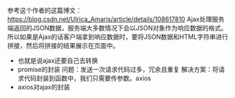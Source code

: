 参考这个作者的这篇博文：https://blog.csdn.net/Ulrica_Amaris/article/details/108617810
Ajax处理服务端返回的JSON数据，服务端大多数情况下会以JSON对象作为响应数据的格式。
所以如果是Ajax的话客户端拿到响应数据时，要将JSON数据和HTML字符串进行拼接，然后将拼接的结果展示在页面中。
- 也就是说ajax还要自己去转换
- promise的封装
问题：发送一次请求代码过多，冗余且重复
解决方案：将请求代码封装到函数中，我们只需要传参数。axios
- axios对ajax的封装